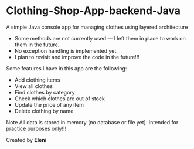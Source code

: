 # Clothing-Shop-App-backend-Java
A simple Java console app for managing clothes using layered architecture

- Some methods are not currently used — I left them in place to work on them in the future.  
- No exception handling is implemented yet.  
- I plan to revisit and improve the code in the future!!!

Some features I have in this app are the following:
- Add clothing items 
- View all clothes 
- Find clothes by category 
- Check which clothes are out of stock 
- Update the price of any item 
- Delete clothing by name

 Note
All data is stored in memory (no database or file yet). Intended for practice purposes only!!!

Created by **Eleni**
